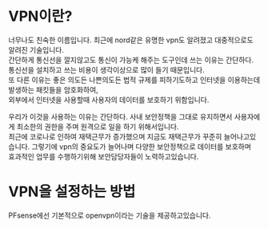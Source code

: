 # VPN이란?
너무나도 친숙한 이름입니다. 최근에 nord같은 유명한 vpn도 알려졌고 대중적으로도 알려진 기술입니다.  
간단하게 통신선을 깔지않고도 통신이 가능케 해주는 도구인데 쓰는 이유는 간단하다.  
통신선을 설치하고 쓰는 비용이 생각이상으로 많이 들기 때문입니다.   
또 다른 이유는 좋은 의도든 나쁜의도든 법적 규제를 피하기도하고 인터넷을 이용하는데 발생하는 패킷들을 암호화하여,  
외부에서 인터넷을 사용할때 사용자의 데이터를 보호하기 위함입니다.  

우리가 이것을 사용하는 이유는 간단하다. 사내 보안정책을 그대로 유지하면서 사용자에게 최소한의 권한을 주며 원격으로 일을 하기 위해서입니다.  
최근에 코로나로 인하여 재택근무가 증가했으며 지금도 재택근무가 꾸준히 늘어나고있습니다. 그렇기에 vpn의 중요도가 늘어나며 다양한 보안정책으로 데이터를 보호하며  
효과적인 업무를 수행하기위해 보안담당자들이 노력하고있습니다.  

# VPN을 설정하는 방법
PFsense에선 기본적으로 openvpn이라는 기술을 제공하고있습니다. 


